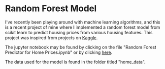 # Random Forest Model
I've recently been playing around with machine learning algorithms, and this is a recent project of mine where I implemented a random forest model from scikit learn to predict housing prices from various housing features. This project was inspired from projects on [Kaggle](https://www.kaggle.com/).

The jupyter notebook may be found by clicking on the file "Random Forest Predictor for Home Prices.ipynb" or by clicking [here](https://github.com/alanhahn07/Random_Forest_Model/blob/main/Random%20Forest%20Predictor%20for%20Home%20Prices.ipynb).

The data used for the model is found in the folder titled "home_data".
